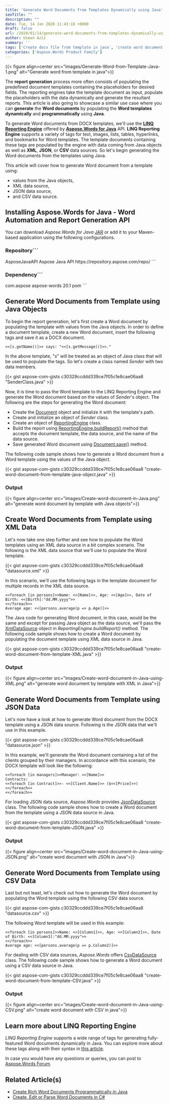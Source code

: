 ```yaml
---
title: 'Generate Word Documents from Templates Dynamically using Java'
seoTitle: ""
description: ""
date: Tue, 14 Jan 2020 11:43:18 +0000
draft: false
url: /2020/01/14/generate-word-documents-from-templates-dynamically-using-java/
author: Usman Aziz
summary: ''
tags: ['Create docx file from template in java', 'create word document from word template in java', 'create word document with xml', 'generate word document by template in java', 'generate word document from word template', 'generate word document in java']
categories: ['Aspose.Words Product Family']
---
```




{{< figure align=center src="images/Generate-Word-from-Template-Java-1.png" alt="Generate word from template in java">}}


The **report generation** process more often consists of populating the predefined document templates containing the placeholders for desired fields. The reporting engines take the template document as input, populate the placeholders with the data dynamically and generate the resultant reports. This article is also going to showcase a similar use case where you can **generate** the **Word documents** by populating the **Word templates** **dynamically** and **programmatically** using **Java**.

To generate Word documents from DOCX templates, we'll use the **[LINQ Reporting Engine][1]** offered by **[Aspose.Words for Java][2]** API. **LINQ Reporting Engine** supports a variety of tags for text, images, lists, tables, hyperlinks, and bookmarks for Word templates. The template documents containing these tags are populated by the engine with data coming from Java objects as well as **XML**, **JSON**, or **CSV** data sources. So let's begin generating the Word documents from the templates using Java.

This article will cover how to generate Word document from a template using:

*   values from the Java objects,
*   XML data source,
*   JSON data source,
*   and CSV data source.

## Installing Aspose.Words for Java - Word Automation and Report Generation API

You can download _Aspose.Words for Java_ [JAR][3] or add it to your Maven-based application using the following configurations.

### Repository```
<repository>
    <id>AsposeJavaAPI</id>
    <name>Aspose Java API</name>
    <url>https://repository.aspose.com/repo/</url>
</repository>
```

### Dependency```
<dependency>
    <groupId>com.aspose</groupId>
    <artifactId>aspose-words</artifactId>
    <version>20.1</version>
    <type>pom</type>
</dependency>
```

## Generate Word Documents from Template using Java Objects

To begin the report generation, let's first create a Word document by populating the template with values from the Java objects. In order to define a document template, create a new Word document, insert the following tags and save it as a DOCX document.

```
<<[s.getName()]>> says: "<<[s.getMessage()]>>."
```

In the above template, "_s_" will be treated as an object of Java class that will be used to populate the tags. So let's create a class named _Sender_ with two data members.

{{< gist aspose-com-gists c30329ccddd339ce7f05c1e8cae06aa8 "SenderClass.java" >}}

Now, it is time to pass the Word template to the LINQ Reporting Engine and generate the Word document based on the values of _Sender_'s object. The following are the steps for generating the Word document:

*   Create the [Document][4] object and initialize it with the template's path.
*   Create and initialize an object of _Sender_ class.
*   Create an object of [ReportingEngine][5] class.
*   Build the report using [ReportingEngine.buildReport()][6] method that accepts the document template, the data source, and the name of the data source.
*   Save generated Word document using [Document.save()][7] method.

The following code sample shows how to generate a Word document from a Word template using the values of the Java object.

{{< gist aspose-com-gists c30329ccddd339ce7f05c1e8cae06aa8 "create-word-document-from-template-java-object.java" >}}

### Output



{{< figure align=center src="images/Create-word-document-in-Java.png" alt="generate word document by template with Java objects">}}


## Create Word Documents from Template using XML Data

Let's now take one step further and see how to populate the Word templates using an XML data source in a bit complex scenario. The following is the XML data source that we'll use to populate the Word template.

{{< gist aspose-com-gists c30329ccddd339ce7f05c1e8cae06aa8 "datasource.xml" >}}

In this scenario, we'll use the following tags in the template document for multiple records in the XML data source.

```
<<foreach [in persons]>>Name: <<[Name]>>, Age: <<[Age]>>, Date of Birth: <<[Birth]:"dd.MM.yyyy">>
<</foreach>>
Average age: <<[persons.average(p => p.Age)]>>
```

The Java code for generating Word document, in this case, would be the same and except for passing Java object as the data source, we'll pass the [XmlDataSource][8] object in _ReportingEngine.buildReport()_ method. The following code sample shows how to create a Word document by populating the document template using XML data source in Java.

{{< gist aspose-com-gists c30329ccddd339ce7f05c1e8cae06aa8 "create-word-document-from-template-XML.java" >}}

### Output



{{< figure align=center src="images/Create-word-document-in-Java-using-XML.png" alt="generate word document by template with XML in Java">}}


## Generate Word Documents from Template using JSON Data

Let's now have a look at how to generate Word document from the DOCX template using a JSON data source. Following is the JSON data that we'll use in this example.

{{< gist aspose-com-gists c30329ccddd339ce7f05c1e8cae06aa8 "datasource.json" >}}

In this example, we'll generate the Word document containing a list of the clients grouped by their managers. In accordance with this scenario, the DOCX template will look like the following:

```
<<foreach [in managers]>>Manager: <<[Name]>>
Contracts:
<<foreach [in Contract]>>- <<[Client.Name]>> ($<<[Price]>>)
<</foreach>>
<</foreach>>
```

For loading JSON data source, _Aspose.Words_ provides [JsonDataSource][9] class. The following code sample shows how to create a Word document from the template using a JSON data source in Java.

{{< gist aspose-com-gists c30329ccddd339ce7f05c1e8cae06aa8 "create-word-document-from-template-JSON.java" >}}

### Output



{{< figure align=center src="images/Create-word-document-in-Java-using-JSON.png" alt="create word document with JSON in Java">}}


## Generate Word Documents from Template using CSV Data

Last but not least, let's check out how to generate the Word document by populating the Word template using the following CSV data source.

{{< gist aspose-com-gists c30329ccddd339ce7f05c1e8cae06aa8 "datasource.csv" >}}

The following Word template will be used in this example:

```
<<foreach [in persons]>>Name: <<[Column1]>>, Age: <<[Column2]>>, Date of Birth: <<[Column3]:"dd.MM.yyyy">>
<</foreach>>
Average age: <<[persons.average(p => p.Column2)]>>
```

For dealing with CSV data sources, _Aspose.Words_ offers [CsvDataSource][10] class. The following code sample shows how to generate a Word document using a CSV data source in Java.

{{< gist aspose-com-gists c30329ccddd339ce7f05c1e8cae06aa8 "create-word-document-from-template-CSV.java" >}}

### Output



{{< figure align=center src="images/Create-word-document-in-Java-using-CSV.png" alt="create word document with CSV in java">}}


## Learn more about LINQ Reporting Engine

_LINQ Reporting Engine_ supports a wide range of tags for generating fully-featured Word documents dynamically in Java. You can explore more about these tags along with their syntax in [this article][11].

In case you would have any questions or queries, you can post to [Aspose.Words Forum][12].

## Related Article(s)

*   [Create Rich Word Documents Programmatically in Java][13]
*   [Create, Edit or Parse Word Documents in C#][14]




[1]: https://docs.aspose.com/display/wordsjava/About+this+Guide
[2]: https://products.aspose.com/words/java
[3]: https://downloads.aspose.com/words/java
[4]: https://apireference.aspose.com/java/words/com.aspose.words/Document
[5]: https://apireference.aspose.com/java/words/com.aspose.words/ReportingEngine
[6]: https://apireference.aspose.com/java/words/com.aspose.words/reportingengine#buildReport(com.aspose.words.Document,java.lang.Object,java.lang.String)
[7]: https://apireference.aspose.com/java/words/com.aspose.words/document#save(java.lang.String)
[8]: https://apireference.aspose.com/java/words/com.aspose.words/XmlDataSource
[9]: https://apireference.aspose.com/java/words/com.aspose.words/JsonDataSource
[10]: https://apireference.aspose.com/java/words/com.aspose.words/CsvDataSource
[11]: https://docs.aspose.com/display/wordsjava/Template+Syntax
[12]: https://forum.aspose.com/c/words
[13]: https://blog.aspose.com/2020/03/11/create-rich-word-documents-programmatically-in-java-using-java-word-api/
[14]: https://blog.aspose.com/2020/01/08/csharp-word-automation-create-edit-process-word-documents/





